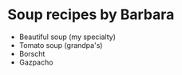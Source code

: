 # Soup recipes by Barbara

- Beautiful soup (my specialty)
- Tomato soup (grandpa's)
- Borscht
- Gazpacho

